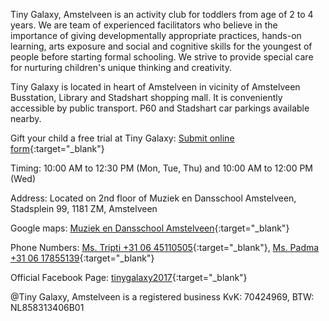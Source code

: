 Tiny Galaxy, Amstelveen is an activity club for toddlers from age of 2 to 4 years. We are team of experienced facilitators who believe in the importance of giving developmentally appropriate practices, hands-on learning, arts exposure and social and cognitive skills for the youngest of people before starting formal schooling. We strive to provide special care for nurturing children's unique thinking and creativity. 

Tiny Galaxy is located in heart of Amstelveen in vicinity of Amstelveen Busstation, Library and Stadshart shopping mall. It is conveniently accessible by public transport. P60 and Stadshart car parkings available nearby. 

Gift your child a free trial at Tiny Galaxy: [Submit online form](https://docs.google.com/forms/d/e/1FAIpQLSegeYMXkW2qanJ4mbEGyDBWWrum8-aZH5iSRrLH7jpcNZrKcg/viewform?vc=0&c=0&w=1){:target="_blank"}

Timing: 10:00 AM to 12:30 PM (Mon, Tue, Thu) and 10:00 AM to 12:00 PM (Wed)     

Address: Located on 2nd floor of Muziek en Dansschool Amstelveen, Stadsplein 99, 1181 ZM, Amstelveen

Google maps: [Muziek en Dansschool Amstelveen](https://goo.gl/maps/decCg3eUZcbBnsDU8){:target="_blank"}
         

Phone Numbers: [Ms. Tripti +31 06 45110505](tel:+31645110505){:target="_blank"},
         [Ms. Padma +31 06 17855139](tel:+31617855139){:target="_blank"}

Official Facebook Page: [tinygalaxy2017](https://www.facebook.com/tinygalaxy2017/){:target="_blank"}


@Tiny Galaxy, Amstelveen is a registered business KvK: 70424969, BTW: NL858313406B01
